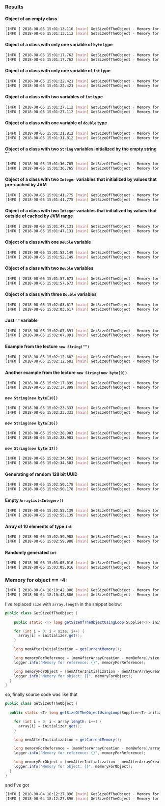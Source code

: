 ### Results 

#### Object of an empty class
```bash
[INFO ] 2018-08-05 15:01:13.110 [main] GetSizeOfTheObject - Memory for reference: 4
[INFO ] 2018-08-05 15:01:13.112 [main] GetSizeOfTheObject - Memory for object: 16
```

#### Object of a class with only one variable of `byte` type
```bash
[INFO ] 2018-08-05 15:01:17.762 [main] GetSizeOfTheObject - Memory for reference: 4
[INFO ] 2018-08-05 15:01:17.762 [main] GetSizeOfTheObject - Memory for object: 16
```

#### Object of a class with only one variable of `int` type
```bash
[INFO ] 2018-08-05 15:01:22.421 [main] GetSizeOfTheObject - Memory for reference: 4
[INFO ] 2018-08-05 15:01:22.421 [main] GetSizeOfTheObject - Memory for object: 16
```

#### Object of a class with two variables of `int` type
```bash
[INFO ] 2018-08-05 15:01:27.112 [main] GetSizeOfTheObject - Memory for reference: 4
[INFO ] 2018-08-05 15:01:27.112 [main] GetSizeOfTheObject - Memory for object: 24
```

#### Object of a class with one variable of `double` type
```bash
[INFO ] 2018-08-05 15:01:31.812 [main] GetSizeOfTheObject - Memory for reference: 4
[INFO ] 2018-08-05 15:01:31.812 [main] GetSizeOfTheObject - Memory for object: 24
```

#### Object of a class with two `String` variables initialized by the empty string `""`
```bash
[INFO ] 2018-08-05 15:01:36.765 [main] GetSizeOfTheObject - Memory for reference: 4
[INFO ] 2018-08-05 15:01:36.765 [main] GetSizeOfTheObject - Memory for object: 24
```

#### Object of a class with two `Integer` variables that initialized by values that pre-cached by JVM
```bash
[INFO ] 2018-08-05 15:01:41.775 [main] GetSizeOfTheObject - Memory for reference: 4
[INFO ] 2018-08-05 15:01:41.775 [main] GetSizeOfTheObject - Memory for object: 24
```

#### Object of a class with two `Integer` variables that initialized by values that outside of cached by JVM range
```bash
[INFO ] 2018-08-05 15:01:47.131 [main] GetSizeOfTheObject - Memory for reference: 4
[INFO ] 2018-08-05 15:01:47.131 [main] GetSizeOfTheObject - Memory for object: 56
```

#### Object of a class with one `Double` variable
```bash
[INFO ] 2018-08-05 15:01:52.149 [main] GetSizeOfTheObject - Memory for reference: 4
[INFO ] 2018-08-05 15:01:52.149 [main] GetSizeOfTheObject - Memory for object: 40
```

#### Object of a class with two `Double` variables
```bash
[INFO ] 2018-08-05 15:01:57.673 [main] GetSizeOfTheObject - Memory for reference: 4
[INFO ] 2018-08-05 15:01:57.673 [main] GetSizeOfTheObject - Memory for object: 72
```

#### Object of a class with three `Double` variables
```bash
[INFO ] 2018-08-05 15:02:03.617 [main] GetSizeOfTheObject - Memory for reference: 4
[INFO ] 2018-08-05 15:02:03.617 [main] GetSizeOfTheObject - Memory for object: 96
```

#### Just `""` variable
```bash
[INFO ] 2018-08-05 15:02:07.891 [main] GetSizeOfTheObject - Memory for reference: 4
[INFO ] 2018-08-05 15:02:07.891 [main] GetSizeOfTheObject - Memory for object: 0
```

#### Example from the lecture `new String("")`
```bash
[INFO ] 2018-08-05 15:02:12.682 [main] GetSizeOfTheObject - Memory for reference: 4
[INFO ] 2018-08-05 15:02:12.682 [main] GetSizeOfTheObject - Memory for object: 24
```

#### Another example from the lecture `new String(new byte[0])`
```bash
[INFO ] 2018-08-05 15:02:17.899 [main] GetSizeOfTheObject - Memory for reference: 4
[INFO ] 2018-08-05 15:02:17.899 [main] GetSizeOfTheObject - Memory for object: 40
```

#### `new String(new byte[10])`
```bash
[INFO ] 2018-08-05 15:02:23.333 [main] GetSizeOfTheObject - Memory for reference: 4
[INFO ] 2018-08-05 15:02:23.333 [main] GetSizeOfTheObject - Memory for object: 56
```

#### `new String(new byte[16])`
```bash
[INFO ] 2018-08-05 15:02:28.903 [main] GetSizeOfTheObject - Memory for reference: 4
[INFO ] 2018-08-05 15:02:28.903 [main] GetSizeOfTheObject - Memory for object: 56
```

#### `new String(new byte[17])`
```bash
[INFO ] 2018-08-05 15:02:34.503 [main] GetSizeOfTheObject - Memory for reference: 4
[INFO ] 2018-08-05 15:02:34.503 [main] GetSizeOfTheObject - Memory for object: 64
```

#### Generating of random 128 bit UUID
```bash
[INFO ] 2018-08-05 15:02:50.178 [main] GetSizeOfTheObject - Memory for reference: 4
[INFO ] 2018-08-05 15:02:50.178 [main] GetSizeOfTheObject - Memory for object: 80
```

#### Empty `ArrayList<Integer>()`
```bash
[INFO ] 2018-08-05 15:02:55.139 [main] GetSizeOfTheObject - Memory for reference: 4
[INFO ] 2018-08-05 15:02:55.139 [main] GetSizeOfTheObject - Memory for object: 24
```

#### Array of 10 elements of type `int` 
```bash
[INFO ] 2018-08-05 15:02:59.988 [main] GetSizeOfTheObject - Memory for reference: 4
[INFO ] 2018-08-05 15:02:59.988 [main] GetSizeOfTheObject - Memory for object: 56
```

#### Randomly generated `int`
```bash
[INFO ] 2018-08-05 15:03:05.016 [main] GetSizeOfTheObject - Memory for reference: 4
[INFO ] 2018-08-05 15:03:05.016 [main] GetSizeOfTheObject - Memory for object: 16
```

### Memory for object == -4:
```bash
[INFO ] 2018-08-04 18:10:42.806 [main] GetSizeOfTheObject - Memory for reference: 4
[INFO ] 2018-08-04 18:10:42.806 [main] GetSizeOfTheObject - Memory for object: -4
```

I've replaced `size` with `array.length` in the snippet below:
```java
public class GetSizeOfTheObject {
  
    public static <T> long getSizeOfTheObjectUsingLoop(Supplier<T> initializer) throws InterruptedException {

    for (int i = 0; i < size; i++) {
      array[i] = initializer.get();
    }

    long memAfterInitialization = getCurrentMemory();

    long memoryForReference = (memAfterArrayCreation - memBefore)/size;
    logger.info("Memory for reference: {}", memoryForReference);

    long memoryForObject = (memAfterInitialization - memAfterArrayCreation)/size;
    logger.info("Memory for object: {}", memoryForObject);
  }
}
```
so, finally source code was like that
```java
public class GetSizeOfTheObject {
  
  public static <T> long getSizeOfTheObjectUsingLoop(Supplier<T> initializer) throws InterruptedException {

    for (int i = 0; i < array.length; i++) {
      array[i] = initializer.get();
    }

    long memAfterInitialization = getCurrentMemory();

    long memoryForReference = (memAfterArrayCreation - memBefore)/array.length;
    logger.info("Memory for reference: {}", memoryForReference);

    long memoryForObject = (memAfterInitialization - memAfterArrayCreation)/array.length;
    logger.info("Memory for object: {}", memoryForObject);
  }
}
```
and I've got 
```bash
[INFO ] 2018-08-04 18:12:27.896 [main] GetSizeOfTheObject - Memory for reference: 4
[INFO ] 2018-08-04 18:12:27.896 [main] GetSizeOfTheObject - Memory for object: 24
```